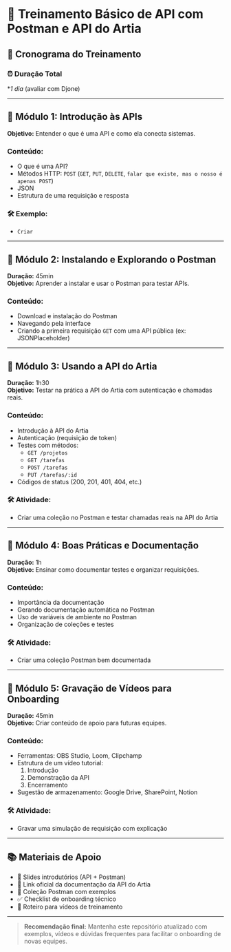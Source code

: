 # 🧠 Treinamento Básico de API com Postman e API do Artia

## 📅 Cronograma do Treinamento

### ⏰ Duração Total
**1 dia* (avaliar com Djone)

---

## 📍 Módulo 1: Introdução às APIs

**Objetivo:** Entender o que é uma API e como ela conecta sistemas.

### Conteúdo:
- O que é uma API?  
- Métodos HTTP: `POST` (`GET`, `PUT`, `DELETE`, `falar que existe, mas o nosso é apenas POST`)
- JSON
- Estrutura de uma requisição e resposta

### 🛠 Exemplo:
- `Criar`

---

## 📍 Módulo 2: Instalando e Explorando o Postman

**Duração:** 45min  
**Objetivo:** Aprender a instalar e usar o Postman para testar APIs.

### Conteúdo:
- Download e instalação do Postman
- Navegando pela interface
- Criando a primeira requisição `GET` com uma API pública (ex: JSONPlaceholder)

---

## 📍 Módulo 3: Usando a API do Artia

**Duração:** 1h30  
**Objetivo:** Testar na prática a API do Artia com autenticação e chamadas reais.

### Conteúdo:
- Introdução à API do Artia
- Autenticação (requisição de token)
- Testes com métodos:
  - `GET /projetos`
  - `GET /tarefas`
  - `POST /tarefas`
  - `PUT /tarefas/:id`
- Códigos de status (200, 201, 401, 404, etc.)

### 🛠 Atividade:
- Criar uma coleção no Postman e testar chamadas reais na API do Artia

---

## 📍 Módulo 4: Boas Práticas e Documentação

**Duração:** 1h  
**Objetivo:** Ensinar como documentar testes e organizar requisições.

### Conteúdo:
- Importância da documentação
- Gerando documentação automática no Postman
- Uso de variáveis de ambiente no Postman
- Organização de coleções e testes

### 🛠 Atividade:
- Criar uma coleção Postman bem documentada

---

## 📍 Módulo 5: Gravação de Vídeos para Onboarding

**Duração:** 45min  
**Objetivo:** Criar conteúdo de apoio para futuras equipes.

### Conteúdo:
- Ferramentas: OBS Studio, Loom, Clipchamp
- Estrutura de um vídeo tutorial:
  1. Introdução
  2. Demonstração da API
  3. Encerramento
- Sugestão de armazenamento: Google Drive, SharePoint, Notion

### 🛠 Atividade:
- Gravar uma simulação de requisição com explicação

---

## 📚 Materiais de Apoio

- 📂 Slides introdutórios (API + Postman)
- 📄 Link oficial da documentação da API do Artia
- 🧪 Coleção Postman com exemplos
- ✅ Checklist de onboarding técnico
- 🎥 Roteiro para vídeos de treinamento

---

> **Recomendação final:** Mantenha este repositório atualizado com exemplos, vídeos e dúvidas frequentes para facilitar o onboarding de novas equipes.
